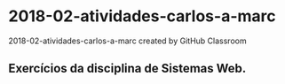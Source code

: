 # 2018-02-atividades-carlos-a-marc
2018-02-atividades-carlos-a-marc created by GitHub Classroom

## Exercícios da disciplina de Sistemas Web.

